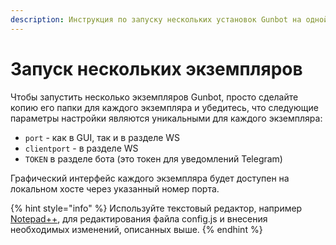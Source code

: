 ```yaml
---
description: Инструкция по запуску нескольких установок Gunbot на одной машине.
---
```


# Запуск нескольких экземпляров

Чтобы запустить несколько экземпляров Gunbot, просто сделайте копию его папки для каждого экземпляра и убедитесь, что следующие параметры настройки являются уникальными для каждого экземпляра:

* `port` - как в GUI, так и в разделе WS
* `clientport` - в разделе WS
* `TOKEN` в разделе бота \(это токен для уведомлений Telegram\)

Графический интерфейс каждого экземпляра будет доступен на локальном хосте через указанный номер порта.

{% hint style="info" %}
Используйте текстовый редактор, например [Notepad++](https://ru.wikipedia.org/wiki/Notepad%2B%2B), для редактирования файла config.js и внесения необходимых изменений, описанных выше.
{% endhint %}

